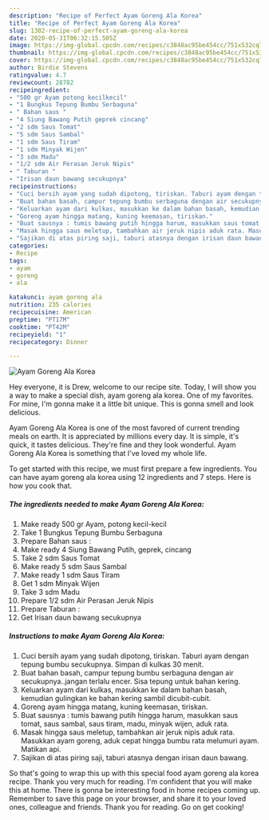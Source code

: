 ```yaml
---
description: "Recipe of Perfect Ayam Goreng Ala Korea"
title: "Recipe of Perfect Ayam Goreng Ala Korea"
slug: 1302-recipe-of-perfect-ayam-goreng-ala-korea
date: 2020-05-31T06:32:15.505Z
image: https://img-global.cpcdn.com/recipes/c3848ac95be454cc/751x532cq70/ayam-goreng-ala-korea-foto-resep-utama.jpg
thumbnail: https://img-global.cpcdn.com/recipes/c3848ac95be454cc/751x532cq70/ayam-goreng-ala-korea-foto-resep-utama.jpg
cover: https://img-global.cpcdn.com/recipes/c3848ac95be454cc/751x532cq70/ayam-goreng-ala-korea-foto-resep-utama.jpg
author: Birdie Stevens
ratingvalue: 4.7
reviewcount: 28782
recipeingredient:
- "500 gr Ayam potong kecilkecil"
- "1 Bungkus Tepung Bumbu Serbaguna"
- " Bahan saus "
- "4 Siung Bawang Putih geprek cincang"
- "2 sdm Saus Tomat"
- "5 sdm Saus Sambal"
- "1 sdm Saus Tiram"
- "1 sdm Minyak Wijen"
- "3 sdm Madu"
- "1/2 sdm Air Perasan Jeruk Nipis"
- " Taburan "
- "Irisan daun bawang secukupnya"
recipeinstructions:
- "Cuci bersih ayam yang sudah dipotong, tiriskan. Taburi ayam dengan tepung bumbu secukupnya. Simpan di kulkas 30 menit."
- "Buat bahan basah, campur tepung bumbu serbaguna dengan air secukupnya..jangan terlalu encer. Sisa tepung untuk bahan kering."
- "Keluarkan ayam dari kulkas, masukkan ke dalam bahan basah, kemudian gulingkan ke bahan kering sambil dicubit-cubit."
- "Goreng ayam hingga matang, kuning keemasan, tiriskan."
- "Buat sausnya : tumis bawang putih hingga harum, masukkan saus tomat, saus sambal, saus tiram, madu, minyak wijen, aduk rata."
- "Masak hingga saus meletup, tambahkan air jeruk nipis aduk rata. Masukkan ayam goreng, aduk cepat hingga bumbu rata melumuri ayam. Matikan api."
- "Sajikan di atas piring saji, taburi atasnya dengan irisan daun bawang."
categories:
- Recipe
tags:
- ayam
- goreng
- ala

katakunci: ayam goreng ala 
nutrition: 235 calories
recipecuisine: American
preptime: "PT17M"
cooktime: "PT42M"
recipeyield: "1"
recipecategory: Dinner

---
```



![Ayam Goreng Ala Korea](https://img-global.cpcdn.com/recipes/c3848ac95be454cc/751x532cq70/ayam-goreng-ala-korea-foto-resep-utama.jpg)

Hey everyone, it is Drew, welcome to our recipe site. Today, I will show you a way to make a special dish, ayam goreng ala korea. One of my favorites. For mine, I'm gonna make it a little bit unique. This is gonna smell and look delicious.

Ayam Goreng Ala Korea is one of the most favored of current trending meals on earth. It is appreciated by millions every day. It is simple, it's quick, it tastes delicious. They're fine and they look wonderful. Ayam Goreng Ala Korea is something that I've loved my whole life.




To get started with this recipe, we must first prepare a few ingredients. You can have ayam goreng ala korea using 12 ingredients and 7 steps. Here is how you cook that.

<!--inarticleads1-->

##### The ingredients needed to make Ayam Goreng Ala Korea:

1. Make ready 500 gr Ayam, potong kecil-kecil
1. Take 1 Bungkus Tepung Bumbu Serbaguna
1. Prepare  Bahan saus :
1. Make ready 4 Siung Bawang Putih, geprek, cincang
1. Take 2 sdm Saus Tomat
1. Make ready 5 sdm Saus Sambal
1. Make ready 1 sdm Saus Tiram
1. Get 1 sdm Minyak Wijen
1. Take 3 sdm Madu
1. Prepare 1/2 sdm Air Perasan Jeruk Nipis
1. Prepare  Taburan :
1. Get Irisan daun bawang secukupnya




<!--inarticleads2-->

##### Instructions to make Ayam Goreng Ala Korea:

1. Cuci bersih ayam yang sudah dipotong, tiriskan. Taburi ayam dengan tepung bumbu secukupnya. Simpan di kulkas 30 menit.
1. Buat bahan basah, campur tepung bumbu serbaguna dengan air secukupnya..jangan terlalu encer. Sisa tepung untuk bahan kering.
1. Keluarkan ayam dari kulkas, masukkan ke dalam bahan basah, kemudian gulingkan ke bahan kering sambil dicubit-cubit.
1. Goreng ayam hingga matang, kuning keemasan, tiriskan.
1. Buat sausnya : tumis bawang putih hingga harum, masukkan saus tomat, saus sambal, saus tiram, madu, minyak wijen, aduk rata.
1. Masak hingga saus meletup, tambahkan air jeruk nipis aduk rata. Masukkan ayam goreng, aduk cepat hingga bumbu rata melumuri ayam. Matikan api.
1. Sajikan di atas piring saji, taburi atasnya dengan irisan daun bawang.




So that's going to wrap this up with this special food ayam goreng ala korea recipe. Thank you very much for reading. I'm confident that you will make this at home. There is gonna be interesting food in home recipes coming up. Remember to save this page on your browser, and share it to your loved ones, colleague and friends. Thank you for reading. Go on get cooking!
